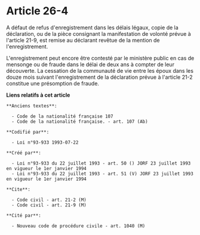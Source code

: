 # Article 26-4

A défaut de refus d'enregistrement dans les délais légaux, copie de la déclaration, ou de la pièce consignant la
manifestation de volonté prévue à l'article 21-9, est remise au déclarant revêtue de la mention de l'enregistrement.

L'enregistrement peut encore être contesté par le ministère public en cas de mensonge ou de fraude dans le délai de deux ans
à compter de leur découverte. La cessation de la communauté de vie entre les époux dans les douze mois suivant
l'enregistrement de la déclaration prévue à l'article 21-2 constitue une présomption de fraude.

**Liens relatifs à cet article**

	**Anciens textes**:

	  - Code de la nationalité française 107
	  - Code de la nationalité française. - art. 107 (Ab)

	**Codifié par**:

	  - Loi n°93-933 1993-07-22

	**Créé par**:

	  - Loi n°93-933 du 22 juillet 1993 - art. 50 () JORF 23 juillet 1993 en vigueur le 1er janvier 1994
	  - Loi n°93-933 du 22 juillet 1993 - art. 51 (V) JORF 23 juillet 1993 en vigueur le 1er janvier 1994

	**Cite**:

	  - Code civil - art. 21-2 (M)
	  - Code civil - art. 21-9 (M)

	**Cité par**:

	  - Nouveau code de procédure civile - art. 1040 (M)
